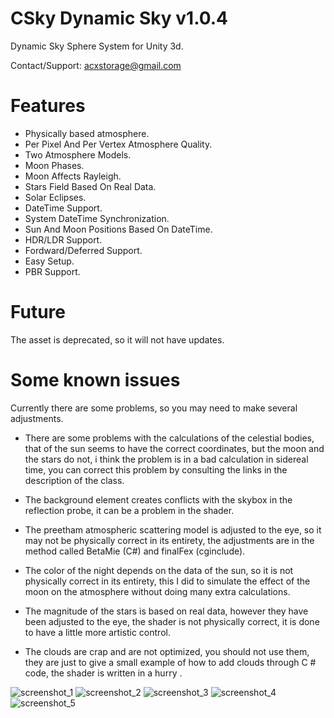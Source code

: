 # CSky Dynamic Sky v1.0.4

Dynamic Sky Sphere System for Unity 3d.

Contact/Support: acxstorage@gmail.com

# Features
- Physically based atmosphere.
- Per Pixel And Per Vertex Atmosphere Quality.
- Two Atmosphere Models.
- Moon Phases.
- Moon Affects Rayleigh.
- Stars Field Based On Real Data.
- Solar Eclipses.
- DateTime Support.
- System DateTime Synchronization.
- Sun And Moon Positions Based On DateTime.
- HDR/LDR Support.
- Fordward/Deferred Support.
- Easy Setup.
- PBR Support.

# Future

The asset is deprecated, so it will not have updates.

# Some known issues

Currently there are some problems, so you may need to make several adjustments.

- There are some problems with the calculations of the celestial bodies, that of the sun seems to have the correct coordinates, but the moon and the stars do not, i think the problem is in a bad calculation in sidereal time, you can correct this problem by consulting the links in the description of the class.

- The background element creates conflicts with the skybox in the reflection probe, it can be a problem in the shader.

- The preetham atmospheric scattering model  is adjusted to the eye, so it may not be physically correct in its entirety, the adjustments are in the method called BetaMie (C#) and finalFex (cginclude).

- The color of the night depends on the data of the sun, so it is not physically correct in its entirety, this I did to simulate the effect of the moon on the atmosphere without doing many extra calculations.

- The magnitude of the stars is based on real data, however they have been adjusted to the eye, the shader is not physically correct, it is done to have a little more artistic control.


- The clouds are crap and are not optimized, you should not use them, they are just to give a small example of how to add clouds through C # code, the shader is written in a hurry
.


![screenshot_1](https://user-images.githubusercontent.com/32694412/31422103-e4df2f26-ae08-11e7-8a21-32fba3bd3e97.png)
![screenshot_2](https://user-images.githubusercontent.com/32694412/31422104-e509a8c8-ae08-11e7-9456-ce0c32c784c5.png)
![screenshot_3](https://user-images.githubusercontent.com/32694412/31422106-e531d618-ae08-11e7-910a-b0e655d9bab9.png)
![screenshot_4](https://user-images.githubusercontent.com/32694412/31422108-e55b21da-ae08-11e7-8a5e-bfe4531d8359.png)
![screenshot_5](https://user-images.githubusercontent.com/32694412/31422109-e5880c18-ae08-11e7-8c8e-c5a5cf04f1df.png)


